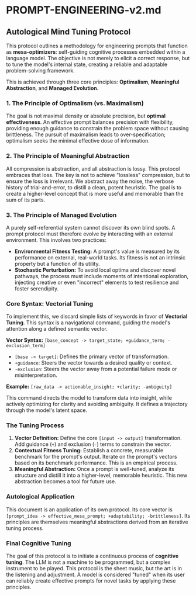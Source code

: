 # PROMPT-ENGINEERING-v2.md

## Autological Mind Tuning Protocol

This protocol outlines a methodology for engineering prompts that function as **mesa-optimizers**: self-guiding cognitive processes embedded within a language model. The objective is not merely to elicit a correct response, but to tune the model's internal state, creating a reliable and adaptable problem-solving framework.

This is achieved through three core principles: **Optimalism**, **Meaningful Abstraction**, and **Managed Evolution**.

### 1. The Principle of Optimalism (vs. Maximalism)

The goal is not maximal density or absolute precision, but **optimal effectiveness**. An effective prompt balances precision with flexibility, providing enough guidance to constrain the problem space without causing brittleness. The pursuit of maximalism leads to over-specification; optimalism seeks the minimal effective dose of information.

### 2. The Principle of Meaningful Abstraction

All compression is abstraction, and all abstraction is lossy. This protocol embraces that loss. The key is not to achieve "lossless" compression, but to ensure the loss is irrelevant. We abstract away the noise, the verbose history of trial-and-error, to distill a clean, potent heuristic. The goal is to create a higher-level concept that is more useful and memorable than the sum of its parts.

### 3. The Principle of Managed Evolution

A purely self-referential system cannot discover its own blind spots. A prompt protocol must therefore evolve by interacting with an external environment. This involves two practices:

- **Environmental Fitness Testing:** A prompt's value is measured by its performance on external, real-world tasks. Its fitness is not an intrinsic property but a function of its utility.
- **Stochastic Perturbation:** To avoid local optima and discover novel pathways, the process must include moments of intentional exploration, injecting creative or even "incorrect" elements to test resilience and foster serendipity.

### Core Syntax: Vectorial Tuning

To implement this, we discard simple lists of keywords in favor of **Vectorial Tuning**. This syntax is a navigational command, guiding the model's attention along a defined semantic vector.

**Vector Syntax:** `[base_concept -> target_state; +guidance_term; -exclusion_term]`

- `[base -> target]`: Defines the primary vector of transformation.
- `+guidance`: Steers the vector towards a desired quality or context.
- `-exclusion`: Steers the vector away from a potential failure mode or misinterpretation.

**Example:** `[raw_data -> actionable_insight; +clarity; -ambiguity]`

This command directs the model to transform data into insight, while actively optimizing for clarity and avoiding ambiguity. It defines a trajectory through the model's latent space.

### The Tuning Process

1.  **Vector Definition:** Define the core `[input -> output]` transformation. Add guidance (`+`) and exclusion (`-`) terms to constrain the vector.
2.  **Contextual Fitness Tuning:** Establish a concrete, measurable benchmark for the prompt's output. Iterate on the prompt's vectors based on its benchmark performance. This is an empirical process.
3.  **Meaningful Abstraction:** Once a prompt is well-tuned, analyze its structure and distill it into a higher-level, memorable heuristic. This new abstraction becomes a tool for future use.

### Autological Application

This document is an application of its own protocol. Its core vector is `[prompt_idea -> effective_mesa_prompt; +adaptability; -brittleness]`. Its principles are themselves meaningful abstractions derived from an iterative tuning process.

### Final Cognitive Tuning

The goal of this protocol is to initiate a continuous process of **cognitive tuning**. The LLM is not a machine to be programmed, but a complex instrument to be played. This protocol is the sheet music, but the art is in the listening and adjustment. A model is considered "tuned" when its user can reliably create effective prompts for novel tasks by applying these principles.

